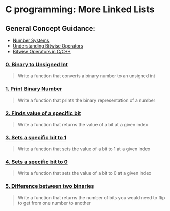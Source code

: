 # C programming: More Linked Lists
## General Concept Guidance:
* [Number Systems](https://code.tutsplus.com/articles/number-systems-an-introduction-to-binary-hexadecimal-and-more--active-10848)
* [Understanding Bitwise Operators](https://code.tutsplus.com/articles/understanding-bitwise-operators--active-11301)
* [Bitwise Operators in C/C++](https://www.geeksforgeeks.org/bitwise-operators-in-c-cpp/)
### [0. Binary to Unsigned Int](./0-binary_to_uint.c)
> Write a function that converts a binary number to an unsigned int
### [1. Print Binary Number](./1-print_binary.c)
> Write a function that prints the binary representation of a number
### [2. Finds value of a specific bit](./2-get_bit.c)
> Write a function that returns the value of a bit at a given index
### [3. Sets a specific bit to 1](./3-set_bit.c)
> Write a function that sets the value of a bit to 1 at a given index
### [4. Sets a specific bit to 0](./4-clear_bit.c)
> Write a function that sets the value of a bit to 0 at a given index
### [5. Difference between two binaries](./5-flip_bits.c)
> Write a function that returns the number of bits you would need to flip to get from one number to another